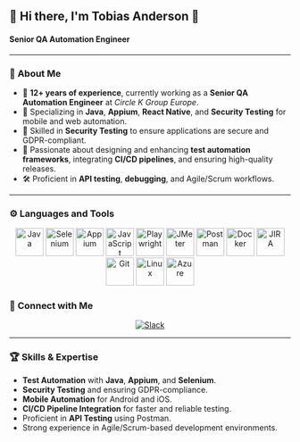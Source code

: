 ## 🎉 **Hi there, I'm Tobias Anderson** 👋  

#### **Senior QA Automation Engineer**

---

### 🌟 **About Me**
- 💼 **12+ years of experience**, currently working as a **Senior QA Automation Engineer** at *Circle K Group Europe*.
- 🧪 Specializing in **Java**, **Appium**, **React Native**, and **Security Testing** for mobile and web automation.
- 🔐 Skilled in **Security Testing** to ensure applications are secure and GDPR-compliant.
- 🚀 Passionate about designing and enhancing **test automation frameworks**, integrating **CI/CD pipelines**, and ensuring high-quality releases.
- 🛠 Proficient in **API testing**, **debugging**, and Agile/Scrum workflows.

---

### ⚙️ **Languages and Tools**  

<p align="center">
  <!-- Java -->
  <img src="https://cdn.jsdelivr.net/gh/devicons/devicon/icons/java/java-original.svg" height="50" alt="Java" />
  
  <!-- Selenium -->
  <img src="https://cdn.jsdelivr.net/gh/devicons/devicon/icons/selenium/selenium-original.svg" height="50" alt="Selenium" />
  
  <!-- Appium -->
  <img src="https://cdn.worldvectorlogo.com/logos/appium.svg" height="50" alt="Appium" />
  
  <!-- JavaScript -->
  <img src="https://cdn.jsdelivr.net/gh/devicons/devicon/icons/javascript/javascript-original.svg" height="50" alt="JavaScript" />
  
  <!-- Playwright -->
  <img src="https://playwright.dev/img/playwright-logo.svg" height="50" alt="Playwright" />
  
  <!-- JMeter -->
  <img src="https://jmeter.apache.org/images/jmeter_square.svg" height="50" alt="JMeter" />
      
  <!-- Postman -->
  <img src="https://www.vectorlogo.zone/logos/getpostman/getpostman-icon.svg" height="50" alt="Postman" />
  
  <!-- Docker -->
  <img src="https://cdn.jsdelivr.net/gh/devicons/devicon/icons/docker/docker-original.svg" height="50" alt="Docker" />
  
  <!-- JIRA -->
  <img src="https://cdn.jsdelivr.net/gh/devicons/devicon/icons/jira/jira-original.svg" height="50" alt="JIRA" />
  
  <!-- Git -->
  <img src="https://cdn.jsdelivr.net/gh/devicons/devicon/icons/git/git-original.svg" height="50" alt="Git" />
    
  <!-- Linux -->
  <img src="https://cdn.jsdelivr.net/gh/devicons/devicon/icons/linux/linux-original.svg" height="50" alt="Linux" />
  
  <!-- Azure -->
  <img src="https://cdn.jsdelivr.net/gh/devicons/devicon/icons/azure/azure-original.svg" height="50" alt="Azure" />
</p>

### 🔗 **Connect with Me**  
<p align="center"> <a href="https://slack.com"> <img src="https://img.shields.io/badge/Slack-4A154B?style=for-the-badge&logo=slack&logoColor=white" alt="Slack"/> </a> </p>

---

### 🏆 **Skills & Expertise**
- **Test Automation** with **Java**, **Appium**, and **Selenium**.
- **Security Testing** and ensuring GDPR-compliance.
- **Mobile Automation** for Android and iOS.
- **CI/CD Pipeline Integration** for faster and reliable testing.
- Proficient in **API Testing** using Postman.
- Strong experience in Agile/Scrum-based development environments.
